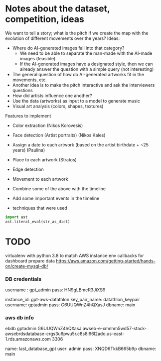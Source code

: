 # Notes about the dataset, competition, ideas

We want to tell a story; what is the pitch if we create the map with the evolution of different movements over the years?
Ideas:

- Where do AI-generated images fall into that category?
  - We need to be able to separate the man-made with the AI-made images (feasible)
  - If the AI-generated images have a designated style, then we can already answer the question with a simple query (not interesting)
- The general question of how do AI-generated artworks fit in the movements, etc.
- Another idea is to make the pitch interactive and ask the interviewers questions
- How did artists influence one another?
- Use the data (artworks) as input to a model to generate music
- Visual art analysis (colors, shapes, textures)

Features to implement

- Color extraction (Nikos Korovesis)
- Face detection (Artist portraits) (Nikos Kales)
- Assign a date to each artwork (based on the artist birthdate + ~25 years) (Paulina)
- Place to each artwork (Stratos)

- Edge detection
- Movement to each artwork
- Combine some of the above with the timeline
- Add some important events in the timeline

- techniques that were used


```Python
import ast
ast.literal_eval(str_as_dict)
```

# TODO

virtualenv with python 3.8 to match AWS instance env
callbacks for dashboard
prepare data
https://aws.amazon.com/getting-started/hands-on/create-mysql-db/


### DB credentials

username : gpt_admin
pass: HN9gLBmeR3JiXS9


instance_id: gpt-aws-datathlon
key_pair_name: datathlon_keypair
username: gptadmin
pass: G6UUQWnZ4hQXasJ
dbname: main

### aws db info 

ebdb
gptadmin
G6UUQWnZ4hQXasJ
awseb-e-xmnhm5wd57-stack-awsebrdsdatabase-crgs3u6pwu5r.c8s8i66l2ado.us-east-1.rds.amazonaws.com
3306



name: last_database_gpt
user: admin
pass: XNQD6TkkB665b9p
dbname: main
